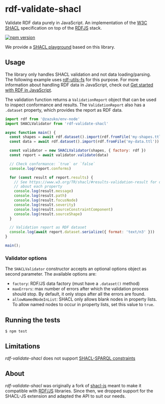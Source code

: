 
# rdf-validate-shacl

Validate RDF data purely in JavaScript. An implementation of the [W3C SHACL](https://www.w3.org/TR/shacl/)
specification on top of the [RDFJS](https://rdf.js.org/) stack.

[![npm version](https://badge.fury.io/js/rdf-validate-shacl.svg)](https://badge.fury.io/js/rdf-validate-shacl)

We provide a [SHACL playground](https://zazuko.github.io/shacl-playground/) based on this library.

## Usage

The library only handles SHACL validation and not data loading/parsing.
The following example uses [rdf-utils-fs](https://github.com/rdf-ext/rdf-utils-fs)
for this purpose. For more information about handling RDF data in JavaScript,
check out [Get started with RDF in JavaScript](https://zazuko.com/get-started/developers/).

The validation function returns a `ValidationReport` object that can be used
to inspect conformance and results. The `ValidationReport` also has a
`.dataset` property, which provides the report as RDF data.

```javascript
import rdf from '@zazuko/env-node'
import SHACLValidator from 'rdf-validate-shacl'

async function main() {
  const shapes = await rdf.dataset().import(rdf.fromFile('my-shapes.ttl'))
  const data = await rdf.dataset().import(rdf.fromFile('my-data.ttl'))

  const validator = new SHACLValidator(shapes, { factory: rdf })
  const report = await validator.validate(data)

  // Check conformance: `true` or `false`
  console.log(report.conforms)

  for (const result of report.results) {
    // See https://www.w3.org/TR/shacl/#results-validation-result for details
    // about each property
    console.log(result.message)
    console.log(result.path)
    console.log(result.focusNode)
    console.log(result.severity)
    console.log(result.sourceConstraintComponent)
    console.log(result.sourceShape)
  }

  // Validation report as RDF dataset
  console.log(await report.dataset.serialize({ format: 'text/n3' }))
}

main();
```

### Validator options

The `SHACLValidator` constructor accepts an optional options object as second
parameter. The available options are:
- `factory`: RDF/JS data factory (must have a `.dataset()` method)
- `maxErrors`: max number of errors after which the validation process should
  stop. By default, it only stops after all the errors are found.
- `allowNamedNodeInList`: SHACL only allows blank nodes in property lists. To
  allow named nodes to occur in property lists, set this value to `true`.

## Running the tests

```
$ npm test
```

## Limitations

*rdf-validate-shacl* does not support [SHACL-SPARQL constraints](https://www.w3.org/TR/shacl/#sparql-constraints)


## About

*rdf-validate-shacl* was originally a fork of
[shacl-js](https://github.com/TopQuadrant/shacl-js) meant to make it compatible
with [RDF/JS](https://rdf.js.org/) libraries.
Since then, we dropped support for the SHACL-JS extension and adapted the API
to suit our needs.

